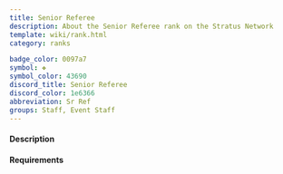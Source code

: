 ```yaml
---
title: Senior Referee
description: About the Senior Referee rank on the Stratus Network
template: wiki/rank.html
category: ranks

badge_color: 0097a7
symbol: ❖
symbol_color: 43690
discord_title: Senior Referee
discord_color: 1e6366
abbreviation: Sr Ref
groups: Staff, Event Staff
---
```


#### Description



#### Requirements
